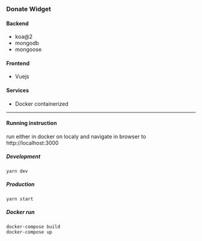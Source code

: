 ### Donate Widget

#### Backend
- koa@2
- mongodb
- mongoose

#### Frontend
- Vuejs

#### Services
- Docker containerized
---
#### Running instruction

run either in docker on localy and navigate in browser to http://localhost:3000

##### Development
```shell script
yarn dev
```

##### Production
```shell script
yarn start
```

##### Docker run 
```shell script
docker-compose build
docker-compose up
```
